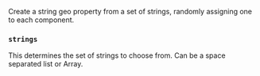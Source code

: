 Create a string geo property from a set of strings, randomly assigning one to each component.


### `strings`
This determines the set of strings to choose from. Can be a space separated list or Array<String>.